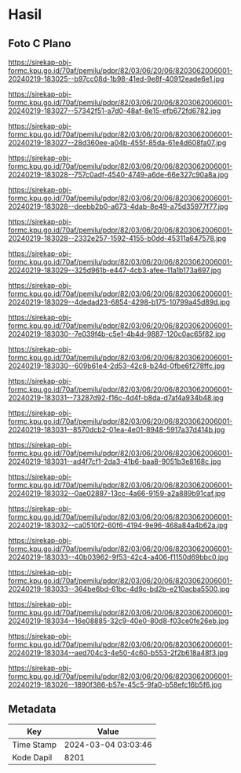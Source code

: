# Hasil

## Foto C Plano

https://sirekap-obj-formc.kpu.go.id/70af/pemilu/pdpr/82/03/06/20/06/8203062006001-20240219-183025--b97cc08d-1b98-41ed-9e8f-40912eade6e1.jpg

https://sirekap-obj-formc.kpu.go.id/70af/pemilu/pdpr/82/03/06/20/06/8203062006001-20240219-183027--57342f51-a7d0-48af-8e15-efb672fd6782.jpg

https://sirekap-obj-formc.kpu.go.id/70af/pemilu/pdpr/82/03/06/20/06/8203062006001-20240219-183027--28d360ee-a04b-455f-85da-61e4d608fa07.jpg

https://sirekap-obj-formc.kpu.go.id/70af/pemilu/pdpr/82/03/06/20/06/8203062006001-20240219-183028--757c0adf-4540-4749-a6de-66e327c90a8a.jpg

https://sirekap-obj-formc.kpu.go.id/70af/pemilu/pdpr/82/03/06/20/06/8203062006001-20240219-183028--deebb2b0-a673-4dab-8e49-a75d35977f77.jpg

https://sirekap-obj-formc.kpu.go.id/70af/pemilu/pdpr/82/03/06/20/06/8203062006001-20240219-183028--2332e257-1592-4155-b0dd-45311a647578.jpg

https://sirekap-obj-formc.kpu.go.id/70af/pemilu/pdpr/82/03/06/20/06/8203062006001-20240219-183029--325d961b-e447-4cb3-afee-11a1b173a697.jpg

https://sirekap-obj-formc.kpu.go.id/70af/pemilu/pdpr/82/03/06/20/06/8203062006001-20240219-183029--4dedad23-6854-4298-b175-10799a45d89d.jpg

https://sirekap-obj-formc.kpu.go.id/70af/pemilu/pdpr/82/03/06/20/06/8203062006001-20240219-183030--7e039f4b-c5e1-4b4d-9887-120c0ac65f82.jpg

https://sirekap-obj-formc.kpu.go.id/70af/pemilu/pdpr/82/03/06/20/06/8203062006001-20240219-183030--609b61e4-2d53-42c8-b24d-0fbe6f278ffc.jpg

https://sirekap-obj-formc.kpu.go.id/70af/pemilu/pdpr/82/03/06/20/06/8203062006001-20240219-183031--73287d92-f16c-4d4f-b8da-d7af4a934b48.jpg

https://sirekap-obj-formc.kpu.go.id/70af/pemilu/pdpr/82/03/06/20/06/8203062006001-20240219-183031--8570dcb2-01ea-4e01-8948-5917a37d414b.jpg

https://sirekap-obj-formc.kpu.go.id/70af/pemilu/pdpr/82/03/06/20/06/8203062006001-20240219-183031--ad4f7cf1-2da3-41b6-baa8-9051b3e8168c.jpg

https://sirekap-obj-formc.kpu.go.id/70af/pemilu/pdpr/82/03/06/20/06/8203062006001-20240219-183032--0ae02887-13cc-4a66-9159-a2a889b91caf.jpg

https://sirekap-obj-formc.kpu.go.id/70af/pemilu/pdpr/82/03/06/20/06/8203062006001-20240219-183032--ca0510f2-60f6-4194-9e96-468a84a4b62a.jpg

https://sirekap-obj-formc.kpu.go.id/70af/pemilu/pdpr/82/03/06/20/06/8203062006001-20240219-183033--40b03962-9f53-42c4-a406-f1150d69bbc0.jpg

https://sirekap-obj-formc.kpu.go.id/70af/pemilu/pdpr/82/03/06/20/06/8203062006001-20240219-183033--364be6bd-61bc-4d9c-bd2b-e210acba5500.jpg

https://sirekap-obj-formc.kpu.go.id/70af/pemilu/pdpr/82/03/06/20/06/8203062006001-20240219-183034--16e08885-32c9-40e0-80d8-f03ce0fe26eb.jpg

https://sirekap-obj-formc.kpu.go.id/70af/pemilu/pdpr/82/03/06/20/06/8203062006001-20240219-183034--aed704c3-4e50-4c60-b553-2f2b618a48f3.jpg

https://sirekap-obj-formc.kpu.go.id/70af/pemilu/pdpr/82/03/06/20/06/8203062006001-20240219-183026--1890f386-b57e-45c5-9fa0-b58efc16b5f6.jpg


## Metadata

| Key        | Value               |
| ---------- | ------------------- |
| Time Stamp | 2024-03-04 03:03:46 |
| Kode Dapil | 8201                |



